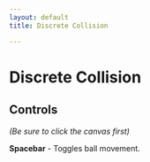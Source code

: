 ```yaml
---
layout: default
title: Discrete Collision 

---
```


# Discrete Collision

<html>
<canvas id = "gameCanvas" width = "400" height = "480"></canvas>
    <script type = "application/javascript" src = "/assets/js/discreteCollision.js"> </script>
</html>

## Controls
_(Be sure to click the canvas first)_

**Spacebar** - Toggles ball movement.
